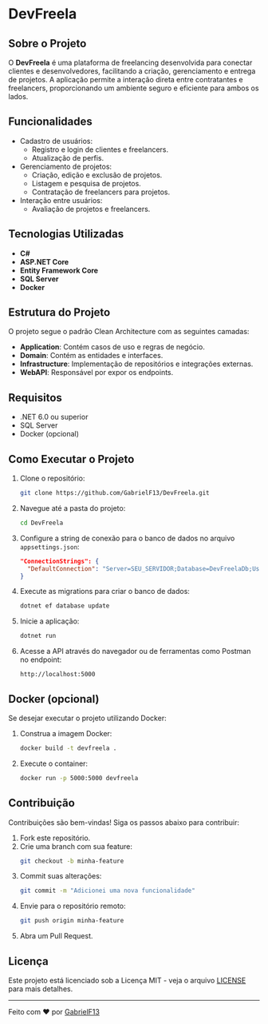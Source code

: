 # DevFreela

## Sobre o Projeto
O **DevFreela** é uma plataforma de freelancing desenvolvida para conectar clientes e desenvolvedores, facilitando a criação, gerenciamento e entrega de projetos. A aplicação permite a interação direta entre contratantes e freelancers, proporcionando um ambiente seguro e eficiente para ambos os lados.

## Funcionalidades
- Cadastro de usuários:
  - Registro e login de clientes e freelancers.
  - Atualização de perfis.
- Gerenciamento de projetos:
  - Criação, edição e exclusão de projetos.
  - Listagem e pesquisa de projetos.
  - Contratação de freelancers para projetos.
- Interação entre usuários:
  - Avaliação de projetos e freelancers.

## Tecnologias Utilizadas
- **C#**
- **ASP.NET Core**
- **Entity Framework Core**
- **SQL Server**
- **Docker**

## Estrutura do Projeto
O projeto segue o padrão Clean Architecture com as seguintes camadas:

- **Application**: Contém casos de uso e regras de negócio.
- **Domain**: Contém as entidades e interfaces.
- **Infrastructure**: Implementação de repositórios e integrações externas.
- **WebAPI**: Responsável por expor os endpoints.

## Requisitos
- .NET 6.0 ou superior
- SQL Server
- Docker (opcional)

## Como Executar o Projeto
1. Clone o repositório:
   ```bash
   git clone https://github.com/GabrielF13/DevFreela.git
   ```
2. Navegue até a pasta do projeto:
   ```bash
   cd DevFreela
   ```
3. Configure a string de conexão para o banco de dados no arquivo `appsettings.json`:
   ```json
   "ConnectionStrings": {
     "DefaultConnection": "Server=SEU_SERVIDOR;Database=DevFreelaDb;User Id=SEU_USUARIO;Password=SUA_SENHA;"
   }
   ```
4. Execute as migrations para criar o banco de dados:
   ```bash
   dotnet ef database update
   ```
5. Inicie a aplicação:
   ```bash
   dotnet run
   ```
6. Acesse a API através do navegador ou de ferramentas como Postman no endpoint:
   ```
   http://localhost:5000
   ```

## Docker (opcional)
Se desejar executar o projeto utilizando Docker:
1. Construa a imagem Docker:
   ```bash
   docker build -t devfreela .
   ```
2. Execute o container:
   ```bash
   docker run -p 5000:5000 devfreela
   ```

## Contribuição
Contribuições são bem-vindas! Siga os passos abaixo para contribuir:
1. Fork este repositório.
2. Crie uma branch com sua feature:
   ```bash
   git checkout -b minha-feature
   ```
3. Commit suas alterações:
   ```bash
   git commit -m "Adicionei uma nova funcionalidade"
   ```
4. Envie para o repositório remoto:
   ```bash
   git push origin minha-feature
   ```
5. Abra um Pull Request.

## Licença
Este projeto está licenciado sob a Licença MIT - veja o arquivo [LICENSE](LICENSE) para mais detalhes.

---
Feito com ❤ por [GabrielF13](https://github.com/GabrielF13)


